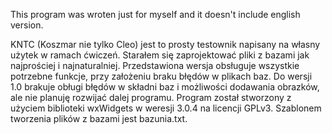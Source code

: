 This program was wroten just for myself and it doesn't include english version.

KNTC (Koszmar nie tylko Cleo) jest to prosty testownik napisany na własny użytek w ramach ćwiczeń. Starałem się zaprojektować pliki z bazami jak najprościej i najnaturalniej. Przedstawiona wersja obsługuje wszystkie potrzebne funkcje, przy założeniu braku błędów w plikach baz. Do wersji 1.0 brakuje obługi błędów w składni baz i możliwości dodawania obrazków, ale nie planuję rozwijać dalej programu.
Program został stworzony z użyciem biblioteki wxWidgets w weresji 3.0.4 na licencji GPLv3. Szablonem tworzenia plików z bazami jest bazunia.txt.
